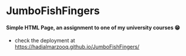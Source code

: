 # JumboFishFingers
#### Simple HTML Page, an assignment to one of my university courses 😁
- check the deployment at https://hadialmarzooq.github.io/JumboFishFingers/
